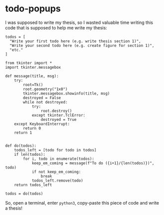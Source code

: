 # todo-popups

I was supposed to write my thesis, so I wasted valuable time writing this code that is supposed to help me write my thesis:

```
todos = [
  "Write your first todo here (e.g. write thesis section 1)",
  "Write your second todo here (e.g. create figure for section 1)",
  "etc."
]

from tkinter import *
import tkinter.messagebox

def message(title, msg):
	try:
		root=Tk() 
		root.geometry("1x0")
		tkinter.messagebox.showinfo(title, msg)
		destroyed = False
		while not destroyed:
			try:
				root.destroy()
			except tkinter.TclError:
				destroyed = True
	except KeyboardInterrupt:
		return 0
	return 1
		

def do(todos):
	todos_left = [todo for todo in todos]
	if len(todos):
		for i, todo in enumerate(todos):
			keep_em_coming = message(f"To do ({i+1}/{len(todos)})", todo)
			if not keep_em_coming:
				break
			todos_left.remove(todo)
	return todos_left

todos = do(todos)

```

So, open a terminal, enter `python3`, copy-paste this piece of code and write a thesis!
